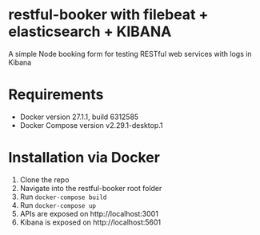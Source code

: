 # restful-booker with filebeat + elasticsearch + KIBANA
A simple Node booking form for testing RESTful web services with logs in Kibana

# Requirements
- Docker version 27.1.1, build 6312585
- Docker Compose version v2.29.1-desktop.1

# Installation via Docker

1. Clone the repo
2. Navigate into the restful-booker root folder
3. Run ```docker-compose build```
4. Run ```docker-compose up```
5. APIs are exposed on http://localhost:3001
6. Kibana is exposed on http://localhost:5601
